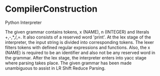 # CompilerConstruction
Python Interpreter


The given grammar contains tokens, x (NAME), n (INTEGER) and literals +,-,*,/,=. It also consists of a reserved word 'print'.
At the lex stage of the interpreter, the input string is divided into corresponding tokens.
The lexer filters tokens with defined regular expressions and functions. Also, the x (NAME) is required to be an identifier and also not be any reserved word in the grammar.
After the lex stage, the interpreter enters into yacc stage where parsing takes place. The given grammar has been made unambiguous to assist in LR Shift Reduce Parsing.
